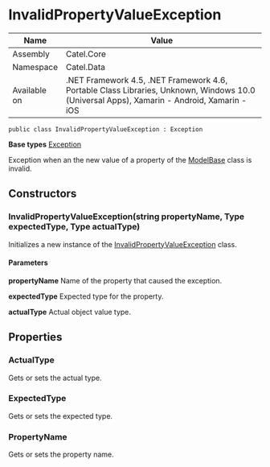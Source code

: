 

# InvalidPropertyValueException

Name|Value
---|---
Assembly|Catel.Core
Namespace|Catel.Data
Available on|.NET Framework 4.5, .NET Framework 4.6, Portable Class Libraries, Unknown, Windows 10.0 (Universal Apps), Xamarin - Android, Xamarin - iOS

```
public class InvalidPropertyValueException : Exception
```

**Base types**
[Exception]()


Exception when an the new value of a property of the [ModelBase](#) class is invalid.



## Constructors

### InvalidPropertyValueException(string propertyName, Type expectedType, Type actualType)

Initializes a new instance of the [InvalidPropertyValueException](#) class.

#### Parameters

**propertyName**
Name of the property that caused the exception.

**expectedType**
Expected type for the property.

**actualType**
Actual object value type.



## Properties

### ActualType

Gets or sets the actual type.



### ExpectedType

Gets or sets the expected type.



### PropertyName

Gets or sets the property name.



